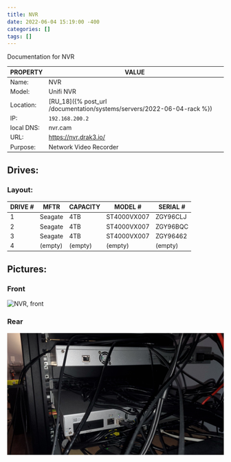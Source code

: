```yaml
---
title: NVR
date: 2022-06-04 15:19:00 -400
categories: []
tags: []
---
```


Documentation for NVR

| PROPERTY   | VALUE                                                                  |
| ---------- | ---------------------------------------------------------------------- |
| Name:      | NVR                                                                    |
| Model:     | Unifi NVR                                                              |
| Location:  | [RU_18]({% post_url /documentation/systems/servers/2022-06-04-rack %}) |
| IP:        | `192.168.200.2`                                                        |
| local DNS: | nvr.cam                                                                |
| URL:       | https://nvr.drak3.io/                                                  |
| Purpose:   | Network Video Recorder                                                 |

## Drives:

### Layout:

| DRIVE # | MFTR    | CAPACITY | MODEL #     | SERIAL # |
| ------- | ------- | -------- | ----------- | -------- |
| 1       | Seagate | 4TB      | ST4000VX007 | ZGY96CLJ |
| 2       | Seagate | 4TB      | ST4000VX007 | ZGY96BQC |
| 3       | Seagate | 4TB      | ST4000VX007 | ZGY96462 |
| 4       | (empty) | (empty)  | (empty)     | (empty)  |

## Pictures:

### Front

![NVR, front](/assets/rack_07_route_switch_shelf.jpg)

### Rear

![NVR, back](/assets/rack_09_NVR_rear.jpg)
